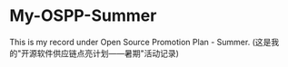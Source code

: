 # My-OSPP-Summer
This is my record under Open Source Promotion Plan - Summer. (这是我的"开源软件供应链点亮计划——暑期"活动记录)
